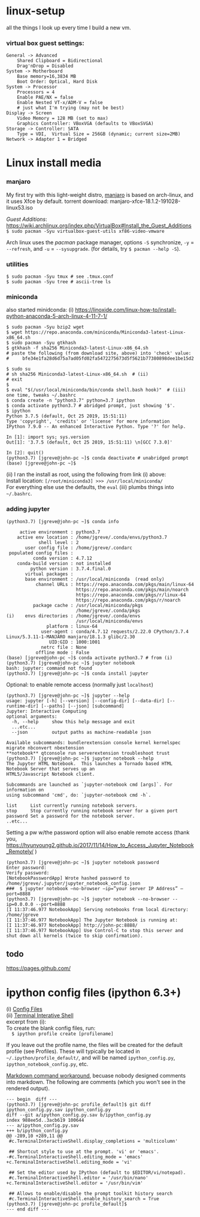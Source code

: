 # linux-setup
all the things I look up every time I build a new vm.

### virtual box guest settings:

```
General -> Advanced
    Shared Clipboard = Bidirectional
    Drag'nDrop = Disabled
System -> Motherboard
    Base memory=16,3834 MB
    Boot Order: Optical, Hard Disk
System -> Processor
    Processors = 4
    Enable PAE/NX = false
    Enable Nested VT-x/ADM-V = false
    # just what I'm trying (may not be best)
Display -> Screen
    Video Memory = 128 MB (set to max)
    Graphics Controller: VBoxVGA (defaults to VBoxSVGA)
Storage -> Controller: SATA 
    Type = VDI,  Virtual Size = 256GB (dynamic; current size=2MB)
Network -> Adapter 1 = Bridged
```
# Linux install media
### manjaro
My first try with this light-weight distro, [manjaro](https://manjaro.org/get-manjaro/)
is based on arch-linux, and it uses Xfce by default.  torrent download: manjaro-xfce-18.1.2-191028-linux53.iso

*Guest Additions*: https://wiki.archlinux.org/index.php/VirtualBox#Install_the_Guest_Additions
`$ sudo pacman -Syu virtualbox-guest-utils xf86-video-vmware`

Arch linux uses the *pacman* package manager, options `-S` synchronize, `-y` = `--refresh`, and `-u` = `--sysupgrade`.  (for details, try `$ pacman --help -S`).

### utilities

```
$ sudo pacman -Syu tmux # see .tmux.conf
$ sudo pacman -Syu tree # ascii-tree ls
```


### miniconda
also started minidconda:
(i) https://linoxide.com/linux-how-to/install-python-anaconda-5-arch-linux-4-11-7-1/

```
$ sudo pacman -Syu bzip2 wget
$ wget https://repo.anaconda.com/miniconda/Miniconda3-latest-Linux-x86_64.sh
$ sudo pacman -Syu gtkhash
$ gtkhash -f sha256 Miniconda3-latest-Linux-x86_64.sh 
# paste the following (from download site, above) into 'check' value:
#     bfe34e1fa28d6d75a7ad05fd02fa5472275673d5f5621b77380898dee1be15d2

$ sudo su
# sh sha256 Miniconda3-latest-Linux-x86_64.sh  # (ii)
# exit
$
$ eval "$(/usr/local/miniconda/bin/conda shell.bash hook)"  # (iii) one time, tweaks ~/.bashrc
$ conda create -n "python3.7" python=3.7 ipython
$ conda activate python3.7 # abridged prompt, just showing '$'.
$ ipython
Python 3.7.5 (default, Oct 25 2019, 15:51:11) 
Type 'copyright', 'credits' or 'license' for more information
IPython 7.9.0 -- An enhanced Interactive Python. Type '?' for help.

In [1]: import sys; sys.version                                                 
Out[1]: '3.7.5 (default, Oct 25 2019, 15:51:11) \n[GCC 7.3.0]'

In [2]: quit()                                                                  
(python3.7) [jgreve@john-pc ~]$ conda deactivate # unabridged prompt
(base) [jgreve@john-pc ~]$ 
```

(ii) I ran the install as root, using the following from link (i) above:  
Install location: `[/root/miniconda3] >>> /usr/local/miniconda/`  
For everything else use the defaults, the `eval` (iii) plumbs things into `~/.bashrc`.

### adding jupyter

```
(python3.7) [jgreve@john-pc ~]$ conda info

     active environment : python3.7
    active env location : /home/jgreve/.conda/envs/python3.7
            shell level : 2
       user config file : /home/jgreve/.condarc
 populated config files : 
          conda version : 4.7.12
    conda-build version : not installed
         python version : 3.7.4.final.0
       virtual packages : 
       base environment : /usr/local/miniconda  (read only)
           channel URLs : https://repo.anaconda.com/pkgs/main/linux-64
                          https://repo.anaconda.com/pkgs/main/noarch
                          https://repo.anaconda.com/pkgs/r/linux-64
                          https://repo.anaconda.com/pkgs/r/noarch
          package cache : /usr/local/miniconda/pkgs
                          /home/jgreve/.conda/pkgs
(i)    envs directories : /home/jgreve/.conda/envs
                          /usr/local/miniconda/envs
               platform : linux-64
             user-agent : conda/4.7.12 requests/2.22.0 CPython/3.7.4 Linux/5.3.11-1-MANJARO manjaro/18.1.3 glibc/2.30
                UID:GID : 1000:1001
             netrc file : None
           offline mode : False
(base) [jgreve@john-pc ~]$ conda activate python3.7 # from (i)
(python3.7) [jgreve@john-pc ~]$ jupyter notebook
bash: jupyter: command not found
(python3.7) [jgreve@john-pc ~]$ conda install jupyter
```
Optional: to enable remote access (normally just `localhost`) 
```
(python3.7) [jgreve@john-pc ~]$ jupyter --help
usage: jupyter [-h] [--version] [--config-dir] [--data-dir] [--runtime-dir] [--paths] [--json] [subcommand]
Jupyter: Interactive Computing
optional arguments:
  -h, --help     show this help message and exit
  ...etc...
  --json         output paths as machine-readable json

Available subcommands: bundlerextension console kernel kernelspec migrate nbconvert nbextension
**notebook** qtconsole run serverextension troubleshoot trust
(python3.7) [jgreve@john-pc ~]$ jupyter notebook --help
The Jupyter HTML Notebook.  This launches a Tornado based HTML Notebook Server that serves up an
HTML5/Javascript Notebook client.

Subcommands are launched as `jupyter-notebook cmd [args]`. For information on
using subcommand 'cmd', do: `jupyter-notebook cmd -h`.

list     List currently running notebook servers.
stop     Stop currently running notebook server for a given port
password Set a password for the notebook server.
..etc...
```

Setting a pw w/the password option will also enable remote access (thank you, https://hyunyoung2.github.io/2017/11/14/How_to_Access_Jupyter_Notebook_Remotely/ )

```
(python3.7) [jgreve@john-pc ~]$ jupyter notebook password
Enter password: 
Verify password: 
[NotebookPasswordApp] Wrote hashed password to /home/jgreve/.jupyter/jupyter_notebook_config.json
###  $ jupyter notebook –no-browser –ip=”your server IP Address” –port=8888
(python3.7) [jgreve@john-pc ~]$ jupyter notebook --no-browser --ip=0.0.0.0 --port=8888
[I 11:37:46.977 NotebookApp] Serving notebooks from local directory: /home/jgreve
[I 11:37:46.977 NotebookApp] The Jupyter Notebook is running at:
[I 11:37:46.977 NotebookApp] http://john-pc:8888/
[I 11:37:46.977 NotebookApp] Use Control-C to stop this server and shut down all kernels (twice to skip confirmation).
```
## todo
https://pages.github.com/


# ipython config files (ipython 6.3+)  
(i) [Config Files](https://ipython.readthedocs.io/en/stable/config/intro.html#setting-config)  
(ii) [Terminal Interative Shell](https://ipython.readthedocs.io/en/stable/config/options/terminal.html#configtrait-TerminalInteractiveShell.editing_mode)  
excerpt from (i):  
To create the blank config files, run:  
`  $ ipython profile create [profilename]`

If you leave out the profile name, the files will be created for the default profile (see Profiles).
These will typically be located in `~/.ipython/profile_default/`, and will be named `ipython_config.py`, `ipython_notebook_config.py`, etc. 


[Markdown command workaround](https://stackoverflow.com/a/20885980/5590742), becuase 
nobody designed comments into markdown. The following are comments (which you won't see
in the rendered output).

[//]: # (begin HTML copy from terminal; I'm disappointed colors don't come through markdown)

```
--- begin  diff ---
(python3.7) [jgreve@john-pc profile_default]$ git diff ipython_config.py.sav ipython_config.py 
diff --git a/ipython_config.py.sav b/ipython_config.py
index 988ee5d..3acb619 100644
--- a/ipython_config.py.sav
+++ b/ipython_config.py
@@ -289,10 +289,11 @@
 #c.TerminalInteractiveShell.display_completions = 'multicolumn'
 
 ## Shortcut style to use at the prompt. 'vi' or 'emacs'.
-#c.TerminalInteractiveShell.editing_mode = 'emacs'
+c.TerminalInteractiveShell.editing_mode = 'vi'
 
 ## Set the editor used by IPython (default to $EDITOR/vi/notepad).
 #c.TerminalInteractiveShell.editor = '/usr/bin/nano'
+c.TerminalInteractiveShell.editor = '/usr/bin/vim'
 
 ## Allows to enable/disable the prompt toolkit history search
 #c.TerminalInteractiveShell.enable_history_search = True
(python3.7) [jgreve@john-pc profile_default]$ 
--- end diff ---
```

